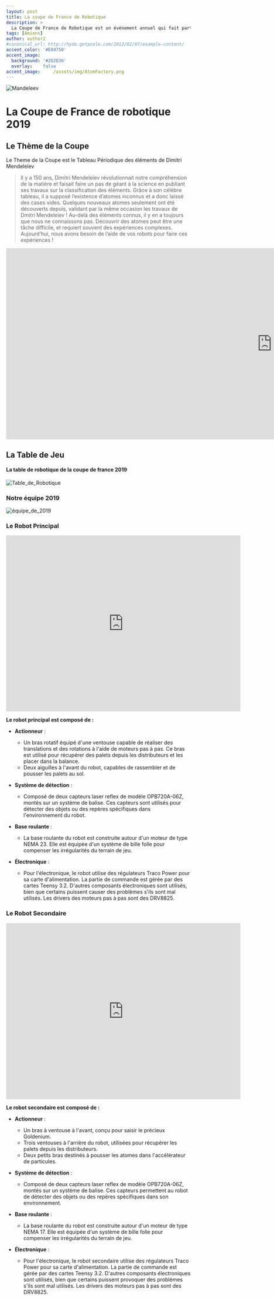 ```yaml
---
layout: post
title: La coupe de France de Robotique
description: >
  La Coupe de France de Robotique est un événement annuel qui fait particier des étudiants, ingenieurs et passionnés autour de la robotique 
tags: [Amiens]
author: author2
#canonical_url: http://hyde.getpoole.com/2012/02/07/example-content/
accent_color: '#E04750'
accent_image:
  background: '#2D2D36'
  overlay:    false
accent_image:     /assets/img/AtomFactory.png
---
```

![Mandeleev](/assets/img/Mandeleev.jpg)

# La Coupe de France de robotique 2019
## Le Thème de la Coupe 
Le Theme de la Coupe est le Tableau Périodique des éléments de Dimitri Mendeleïev
> Il y a 150 ans, Dimitri Mendeleïev révolutionnait notre compréhension de la matière et faisait faire un pas de géant à la science en publiant ses travaux sur la classification des éléments.
Grâce à son célèbre tableau, il a supposé l’existence d’atomes inconnus et a donc laissé des cases vides. Quelques nouveaux atomes seulement ont été découverts depuis, validant par la même occasion les travaux de Dmitri Mendeleïev !
Au-delà des éléments connus, il y en a toujours que nous ne connaissons pas. Découvrir des atomes peut être une tâche difficile, et requiert souvent des expériences complexes.
Aujourd’hui, nous avons besoin de l’aide de vos robots pour faire ces expériences !

<iframe width="1452" height="521" src="https://www.youtube.com/embed/QdQrNTZb_RY?list=PLtGU7WBpJNozdWT8w5RiRYL1OZJESy29X" title="Rentrée de la Robotique 2019" frameborder="0" allow="accelerometer; autoplay; clipboard-write; encrypted-media; gyroscope; picture-in-picture; web-share" allowfullscreen></iframe>

## La Table de Jeu
#### La table de robotique de la coupe de france 2019
![Table_de_Robotique](/assets/img/Table_de_Robotique_2019.png)

### Notre équipe 2019

![équipe_de_2019](/assets/img/equipe/equipe_2019.png)

### Le Robot Principal

<iframe src="https://myhub.autodesk360.com/ue28ad8a0/shares/public/SHabee1QT1a327cf2b7a0c441775eadedf77?mode=embed" width="640" height="480" allowfullscreen="true" webkitallowfullscreen="true" mozallowfullscreen="true"  frameborder="0"></iframe>

**Le robot principal est composé de :**

- **Actionneur** :
  - Un bras rotatif équipé d'une ventouse capable de réaliser des translations et des rotations à l'aide de moteurs pas à pas. Ce bras est utilisé pour récupérer des palets depuis les distributeurs et les placer dans la balance.
  - Deux aiguilles à l'avant du robot, capables de rassembler et de pousser les palets au sol.

- **Système de détection** :
  - Composé de deux capteurs laser reflex de modèle OPB720A-06Z, montés sur un système de balise. Ces capteurs sont utilisés pour détecter des objets ou des repères spécifiques dans l'environnement du robot.

- **Base roulante** :
  - La base roulante du robot est construite autour d'un moteur de type NEMA 23. Elle est équipée d'un système de bille folle pour compenser les irrégularités du terrain de jeu.

- **Électronique** :
  - Pour l'électronique, le robot utilise des régulateurs Traco Power pour sa carte d'alimentation. La partie de commande est gérée par des cartes Teensy 3.2. D'autres composants électroniques sont utilisés, bien que certains puissent causer des problèmes s'ils sont mal utilisés. Les drivers des moteurs pas à pas sont des DRV8825.


### Le Robot Secondaire

<iframe src="https://myhub.autodesk360.com/ue28ad8a0/shares/public/SHabee1QT1a327cf2b7af648469e997f8269?mode=embed" width="640" height="480" allowfullscreen="true" webkitallowfullscreen="true" mozallowfullscreen="true"  frameborder="0"></iframe>

**Le robot secondaire est composé de :**

- **Actionneur** :
  - Un bras à ventouse à l'avant, conçu pour saisir le précieux Goldenium.
  - Trois ventouses à l'arrière du robot, utilisées pour récupérer les palets depuis les distributeurs.
  - Deux petits bras destinés à pousser les atomes dans l'accélérateur de particules.

- **Système de détection** :
  - Composé de deux capteurs laser reflex de modèle OPB720A-06Z, montés sur un système de balise. Ces capteurs permettent au robot de détecter des objets ou des repères spécifiques dans son environnement.

- **Base roulante** :
  - La base roulante du robot est construite autour d'un moteur de type NEMA 17. Elle est équipée d'un système de bille folle pour compenser les irrégularités du terrain de jeu.

- **Électronique** :
  - Pour l'électronique, le robot secondaire utilise des régulateurs Traco Power pour sa carte d'alimentation. La partie de commande est gérée par des cartes Teensy 3.2. D'autres composants électroniques sont utilisés, bien que certains puissent provoquer des problèmes s'ils sont mal utilisés. Les drivers des moteurs pas à pas sont des DRV8825.